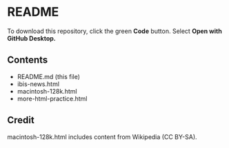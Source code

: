 # README

To download this repository, click the green **Code** button. Select **Open with GitHub Desktop.**

## Contents

- README.md (this file)
- ibis-news.html
- macintosh-128k.html
- more-html-practice.html

## Credit

macintosh-128k.html includes content from Wikipedia (CC BY-SA).
 
